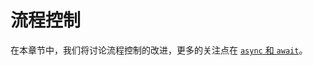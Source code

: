 # 流程控制

[async_await]: async-await-for-easier-concurrency.md

在本章节中，我们将讨论流程控制的改进，更多的关注点在 [`async` 和 `await`][async_await]。
